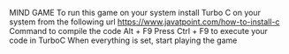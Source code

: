 MIND GAME
To run this game on your system install Turbo C on your system from the following url
https://www.javatpoint.com/how-to-install-c
Command to compile the code Alt + F9
Press Ctrl + F9 to execute your code in TurboC
When everything is set, start playing the game
